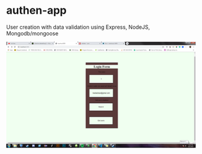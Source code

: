 # authen-app

User creation with data validation using Express, NodeJS, Mongodb/mongoose

![alt test](screenshot/auth-screen.png)
